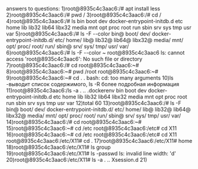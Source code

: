 
answers to questions:
1)root@8935c4c3aac6:/# apt install less
2)root@8935c4c3aac6:/# pwd
/
3)root@8935c4c3aac6:/# cd /
4)root@8935c4c3aac6:/# ls
bin  boot  dev  docker-entrypoint-initdb.d  etc  home  lib  lib32  lib64  libx32  media  mnt  opt  proc  root  run  sbin  srv  sys  tmp  usr  var
5)root@8935c4c3aac6:/# ls -F --color
bin@  boot/  dev/  docker-entrypoint-initdb.d/  etc/  home/  lib@  lib32@  lib64@  libx32@  media/  mnt/  opt/  proc/  root/  run/  sbin@  srv/  sys/  tmp/  usr/  var/
6)root@8935c4c3aac6:/# ls -F --color ~ root@8935c4c3aac6
ls: cannot access 'root@8935c4c3aac6': No such file or directory
7)root@8935c4c3aac6:/# cd
root@8935c4c3aac6:~# 
8)root@8935c4c3aac6:~# pwd
/root
root@8935c4c3aac6:~# 
9)root@8935c4c3aac6:~# cd . .
bash: cd: too many arguments
10)ls -выводит список содержимого, ls -R более подробная информация 
11)root@8935c4c3aac6:/ls -a
.  ..  .dockerenv  bin  boot  dev  docker-entrypoint-initdb.d  etc  home  lib  lib32  lib64  libx32  media  mnt  opt  proc  root  run  sbin  srv  sys  tmp  usr  var
12)total 60
13)root@8935c4c3aac6:/# ls -F
bin@  boot/  dev/  docker-entrypoint-initdb.d/  etc/  home/  lib@  lib32@  lib64@  libx32@  media/  mnt/  opt/  proc/  root/  run/  sbin@  srv/  sys/  tmp/  usr/  var/
14)root@8935c4c3aac6:/# cd
root@8935c4c3aac6:~# 
15)root@8935c4c3aac6:~# cd /etc
root@8935c4c3aac6:/etc# cd X11
16)root@8935c4c3aac6:~# cd /etc
root@8935c4c3aac6:/etc# cd X11
root@8935c4c3aac6:/etc/X11# cd .
17)root@8935c4c3aac6:/etc/X11# home
18)root@8935c4c3aac6:/etc/X11# ls group
19)root@8935c4c3aac6:/etc/X11# ls -passwd
ls: invalid line width: 'd'
20)root@8935c4c3aac6:/etc/X11# ls -a
.  ..  Xsession.d
21)
